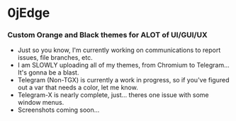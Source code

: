 # 0jEdge
### Custom Orange and Black themes for ALOT of UI/GUI/UX
* Just so you know, I'm currently working on communications to report issues, file branches, etc.
* I am SLOWLY uploading all of my themes, from Chromium to Telegram... It's gonna be a blast. 
* Telegram (Non-TGX) is currently a work in progress, so if you've figured out a var that needs a color, let me know.
* Telegram-X is nearly complete, just... theres one issue with some window menus.
* Screenshots coming soon...
